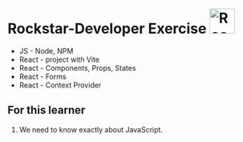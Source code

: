 # Rockstar-Developer Exercise <img src="https://raw.githubusercontent.com/Tarikul-Islam-Anik/Animated-Fluent-Emojis/master/Emojis/Travel%20and%20places/Rocket.png" alt="Rocket" width="50" height="50" />
- JS - Node, NPM
- React - project with Vite
- React - Components, Props, States
- React - Forms
- React - Context Provider


## For this learner
1. We need to know exactly about JavaScript.
